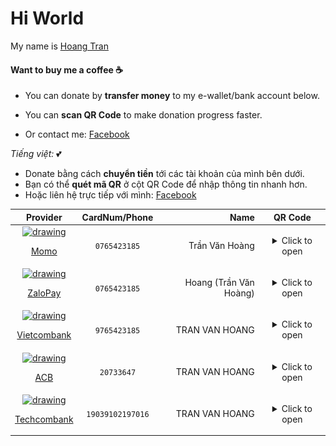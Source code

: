 # Hi World

My name is [Hoang Tran](https://github.com/HoangTran0410)

#### Want to buy me a coffee ☕

- You can donate by **transfer money** to my e-wallet/bank account below.

- You can **scan QR Code** to make donation progress faster.
- Or contact me: [Facebook](https://fb.com/99.hoangtran)

*Tiếng việt:* 💕

- Donate bằng cách **chuyển tiền** tới các tài khoản của mình bên dưới.
- Bạn có thể **quét mã QR** ở cột QR Code để nhập thông tin nhanh hơn.
- Hoặc liên hệ trực tiếp với mình: [Facebook](https://fb.com/99.hoangtran)

| Provider | CardNum/Phone | Name | QR Code |
|:-----:|:------------:|---:|:---------:|
| <a style="display:block" href="https://momo.vn/"><img src="https://cdn.mservice.com.vn/app/icon/kits/01.MoMo%20Copy.png" alt="drawing" width="50"/> <p>Momo</p></a> | `0765423185` | Trần Văn Hoàng | <details><summary>Click to open</summary><img src="./assets/qrcode/momo.jpeg" width="300" /></details> |
| <a href="https://zalopay.vn/"><img src="https://thuthuatmaytinh.vn/wp-content/uploads/2019/02/ZaloPay-logo.png" alt="drawing" width="50"/><p>ZaloPay</p></a> | `0765423185` |  Hoang (Trần Văn Hoàng) | <details><summary>Click to open</summary><img src="./assets/qrcode/zalopay.jpeg" width="300" /></details> |
| <a href="https://www.vietcombank.com.vn"><img src="https://cdn.haitrieu.com/wp-content/uploads/2022/02/Icon-Vietcombank.png" alt="drawing" width="50"/><p>Vietcombank</p></a> | `9765423185` | TRAN VAN HOANG | <details><summary>Click to open</summary><img src="./assets/qrcode/vietcombank.jpeg" width="300" /></details> |
| <a href="https://www.acb.com.vn/"><img src="https://cdn.haitrieu.com/wp-content/uploads/2022/01/Logo-ACB.png" alt="drawing" width="50"/><p>ACB</p></a> | `20733647` | TRAN VAN HOANG | <details><summary>Click to open</summary><img src="./assets/qrcode/acb.png" width="300" /></details> |
| <a href="https://www.techcombank.com.vn/"><img src="https://tinnhiemmang.vn/storage/photos/shares/uploads/0_techcombank.png" alt="drawing" width="50"/><p>Techcombank</p></a> | `19039102197016` | TRAN VAN HOANG | <details><summary>Click to open</summary><img src="./assets/qrcode/techcombank.jpeg" width="300" /></details> |
